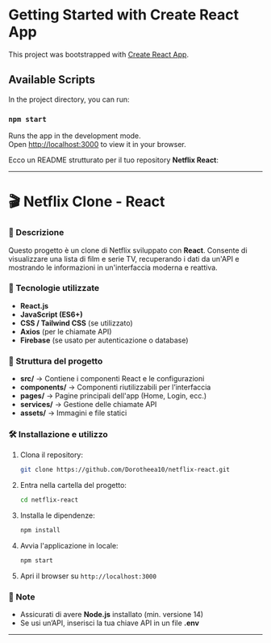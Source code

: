 # Getting Started with Create React App

This project was bootstrapped with [Create React App](https://github.com/facebook/create-react-app).

## Available Scripts

In the project directory, you can run:

### `npm start`

Runs the app in the development mode.\
Open [http://localhost:3000](http://localhost:3000) to view it in your browser.

Ecco un README strutturato per il tuo repository **Netflix React**:  

---

# 🎬 Netflix Clone - React  

### 📖 Descrizione  
Questo progetto è un clone di Netflix sviluppato con **React**. Consente di visualizzare una lista di film e serie TV, recuperando i dati da un'API e mostrando le informazioni in un'interfaccia moderna e reattiva.  

### 🚀 Tecnologie utilizzate  
- **React.js**  
- **JavaScript (ES6+)**  
- **CSS / Tailwind CSS** (se utilizzato)  
- **Axios** (per le chiamate API)  
- **Firebase** (se usato per autenticazione o database)  

### 📂 Struttura del progetto  
- **src/** → Contiene i componenti React e le configurazioni  
- **components/** → Componenti riutilizzabili per l’interfaccia  
- **pages/** → Pagine principali dell'app (Home, Login, ecc.)  
- **services/** → Gestione delle chiamate API  
- **assets/** → Immagini e file statici  

### 🛠️ Installazione e utilizzo  
1. Clona il repository:  
   ```bash
   git clone https://github.com/Dorotheea10/netflix-react.git
   ```  
2. Entra nella cartella del progetto:  
   ```bash
   cd netflix-react
   ```  
3. Installa le dipendenze:  
   ```bash
   npm install
   ```  
4. Avvia l'applicazione in locale:  
   ```bash
   npm start
   ```  
5. Apri il browser su `http://localhost:3000`  

### 📌 Note  
- Assicurati di avere **Node.js** installato (min. versione 14)  
- Se usi un’API, inserisci la tua chiave API in un file **.env**  

---
